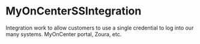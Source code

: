 # MyOnCenterSSIntegration
Integration work to allow customers to use a single credential to log into our many systems.  MyOnCenter portal, Zoura, etc.
